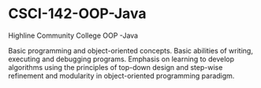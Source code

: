 # CSCI-142-OOP-Java
Highline Community College OOP -Java 



Basic programming and object-oriented concepts. Basic abilities of writing, executing and debugging programs. Emphasis on learning to develop algorithms using the principles of top-down design and step-wise refinement and modularity in object-oriented programming paradigm.
